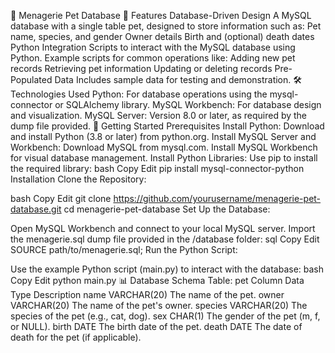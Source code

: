 🐾 Menagerie Pet Database
📖 Features
Database-Driven Design
A MySQL database with a single table pet, designed to store information such as:
Pet name, species, and gender
Owner details
Birth and (optional) death dates
Python Integration
Scripts to interact with the MySQL database using Python.
Example scripts for common operations like:
Adding new pet records
Retrieving pet information
Updating or deleting records
Pre-Populated Data
Includes sample data for testing and demonstration.
🛠️ Technologies Used
Python: For database operations using the mysql-connector or SQLAlchemy library.
MySQL Workbench: For database design and visualization.
MySQL Server: Version 8.0 or later, as required by the dump file provided.
🚀 Getting Started
Prerequisites
Install Python:
Download and install Python (3.8 or later) from python.org.
Install MySQL Server and Workbench:
Download MySQL from mysql.com.
Install MySQL Workbench for visual database management.
Install Python Libraries:
Use pip to install the required library:
bash
Copy
Edit
pip install mysql-connector-python
Installation
Clone the Repository:

bash
Copy
Edit
git clone https://github.com/yourusername/menagerie-pet-database.git
cd menagerie-pet-database
Set Up the Database:

Open MySQL Workbench and connect to your local MySQL server.
Import the menagerie.sql dump file provided in the /database folder:
sql
Copy
Edit
SOURCE path/to/menagerie.sql;
Run the Python Script:

Use the example Python script (main.py) to interact with the database:
bash
Copy
Edit
python main.py
📊 Database Schema
Table: pet
Column	Data Type	Description
name	VARCHAR(20)	The name of the pet.
owner	VARCHAR(20)	The name of the pet's owner.
species	VARCHAR(20)	The species of the pet (e.g., cat, dog).
sex	CHAR(1)	The gender of the pet (m, f, or NULL).
birth	DATE	The birth date of the pet.
death	DATE	The date of death for the pet (if applicable).
